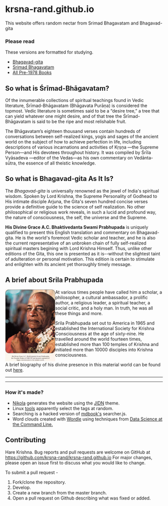 # krsna-rand.github.io
This website offers random nectar from Srimad Bhagavatam and Bhagavad-gita

### Please read
These versions are formatted for studying.
* [Bhagavad-gita](https://bg-ai.github.io/)
* [Srimad Bhagavatam](https://srimad-bhagavatam.github.io/)
* [All Pre-1978 Books](https://prabhupada78.github.io/)

## So what is Śrīmad-Bhāgavatam?

Of the innumerable collections of spiritual teachings found in Vedic literature, Śrīmad-Bhāgavatam (Bhāgavata Purāṇa) is considered the topmost. Vedic literature is sometimes said to be a “desire tree,” a tree that can yield whatever one might desire, and of that tree the Śrīmad-Bhāgavatam  is said to be the ripe and most relishable fruit.

The Bhāgavatam’s eighteen thousand verses contain hundreds of conversations between self-realized kings, yogis and sages of the ancient world on the subject of how to achieve perfection in life, including descriptions of various incarnations and activities of Kṛṣṇa —the Supreme Person—and His devotees throughout history. It was compiled by Śrīla Vyāsadeva —editor of the Vedas—as his own commentary on Vedānta-sūtra, the essence of all theistic knowledge.

## So what is Bhagavad-gita As It Is?
The *Bhagavad-gita* is universally renowned as the jewel of India's spiritual wisdom. Spoken by Lord Krishna, the Supreme Personality of Godhead to His intimate disciple Arjuna, the Gita's seven hundred concise verses provide a definitive guide to the science of self realization. No other philosophical or religious work reveals, in such a lucid and profound way, the nature of consciousness, the self, the universe and the Supreme. 

**His Divine Grace A.C. Bhaktivedanta Swami Prabhupada** is uniquely qualified to present this English translation and commentary on Bhagavad-gita. He is the world's foremost Vedic scholar and teacher, and he is also the current representative of an unbroken chain of fully self-realized spiritual masters begining with Lord Krishna Himself. Thus, unlike other editions of the Gita, this one is presented as it is--without the slightest taint of adulteration or personal motivation. This edition is certain to stimulate and enlighten with its ancient yet thoroughly timely message.

## A brief about Srila Prabhupada
<img align="left" width="160" height="230" src="sriprabhupada.png">

At various times people have called him a scholar, a philosopher, a cultural ambassador, a prolific author, a religious leader, a spiritual teacher, a social critic, and a holy man. In truth, he was all these things and more.

Srila Prabhupada set out to America in 1965 and established the International Society for Krishna Consciousness at the age of sixty-nine. He travelled around the world fourteen times, established more than 100 temples of Krishna and initiated more than 10000 disciples into Krishna consciousness.

A brief biography of his divine presence in this material world can be found out [here](https://krishna.org/srila-prabhupada-a-brief-biography/).

---
---

### How it's made?

* [Nikola](http://www.getnikola.com/) generates the website using the [JIDN](https://themes.getnikola.com/v7/jidn) theme.
* Linux [tools](http://matt.might.net/articles/sculpting-text/) apparently select the tags at random.
* Searching is a hacked version of [mdbook's](https://github.com/rust-lang-nursery/mdBook) searcher.js.
* Word clouds created with [Wordle](http://wordle.net/) using techniques from [Data Science at the Command Line.](https://www.datascienceatthecommandline.com/)

## Contributing
Hare Krishna. Bug reports and pull requests are welcome on GitHub at https://github.com/krsna-rand/krsna-rand.github.io For major changes, please open an issue first to discuss what you would like to change.

To submit a pull request -

1. Fork/clone the repository.
2. Develop.
3. Create a new branch from the master branch.
4. Open a pull request on Github describing what was fixed or added.
